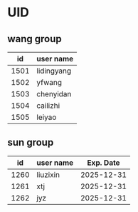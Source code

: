 # UID

## wang group 

| id | user name |
| --- | --- |
| 1501 | lidingyang |
| 1502 | yfwang |
| 1503 | chenyidan |
| 1504 | cailizhi |
| 1505 | leiyao |


## sun group 

| id | user name | Exp. Date
| --- | --- | --- |
| 1260 | liuzixin | 2025-12-31 |
| 1261 | xtj | 2025-12-31 |
| 1262 | jyz | 2025-12-31 |
